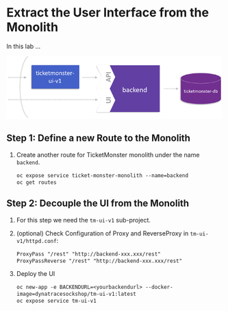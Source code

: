 # Extract the User Interface from the Monolith

In this lab ...

![tm-ui-v1](../assets/extract_ui.png)

## Step 1: Define a new Route to the Monolith

1. Create another route for TicketMonster monolith under the name `backend`.
    ```
    oc expose service ticket-monster-monolith --name=backend
    oc get routes
    ``` 

## Step 2: Decouple the UI from the Monolith

1. For this step we need the `tm-ui-v1` sub-project.

1. (optional) Check Configuration of Proxy and ReverseProxy in `tm-ui-v1/httpd.conf`:
    ```
    ProxyPass "/rest" "http://backend-xxx.xxx/rest"
    ProxyPassReverse "/rest" "http://backend-xxx.xxx/rest"
    ```
    
1. Deploy the UI
    ```
    oc new-app -e BACKENDURL=<yourbackendurl> --docker-image=dynatracesockshop/tm-ui-v1:latest
    oc expose service tm-ui-v1
    ```